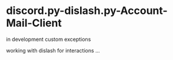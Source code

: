 # discord.py-dislash.py-Account-Mail-Client


in development 
custom exceptions

working with dislash for interactions ...
